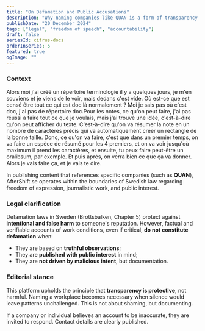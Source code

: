 ```yaml
---
title: "On Defamation and Public Accusations"
description: "Why naming companies like QUAN is a form of transparency, not defamation."
publishDate: "20 December 2024"
tags: ["legal", "freedom of speech", "accountability"]
draft: false
seriesId: citrus-docs
orderInSeries: 5
featured: true
ogImage: ""
---
```


### Context

Alors moi j'ai créé un répertoire terminologie il y a quelques jours, je m'en souviens et je viens de le voir, mais dedans c'est vide. Où est-ce que est censé être tout ce qui est doc là normalement ? Moi je sais pas où c'est doc, j'ai pas de répertoire doc.Pour les notes, ce qu'on peut faire, j'ai pas réussi à faire tout ce que je voulais, mais j'ai trouvé une idée, c'est-à-dire qu'on peut afficher du texte. C'est-à-dire qu'on va résumer la note en un nombre de caractères précis qui va automatiquement créer un rectangle de la bonne taille. Donc, ce qu'on va faire, c'est que dans un premier temps, on va faire un espèce de résumé pour les 4 premiers, et on va voir jusqu'où maximum il prend les caractères, et ensuite, tu peux faire peut-être un oralibsum, par exemple. Et puis après, on verra bien ce que ça va donner. Alors je vais faire ça, et je vais te dire.

In publishing content that references specific companies (such as **QUAN**), AfterShift.se operates within the boundaries of Swedish law regarding freedom of expression, journalistic work, and public interest.

### Legal clarification

Defamation laws in Sweden (Brottsbalken, Chapter 5) protect against **intentional and false harm** to someone's reputation. However, factual and verifiable accounts of work conditions, even if critical, **do not constitute defamation** when:

- They are based on **truthful observations**;
- They are **published with public interest** in mind;
- They are **not driven by malicious intent**, but documentation.

### Editorial stance

This platform upholds the principle that **transparency is protective**, not harmful. Naming a workplace becomes necessary when silence would leave patterns unchallenged. This is not about shaming, but documenting.

If a company or individual believes an account to be inaccurate, they are invited to respond. Contact details are clearly published.
